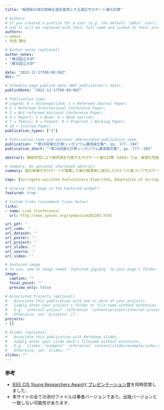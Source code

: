 ```yaml
---
title: "解更新の成功実績を選定基準とする適応サロゲート進化計算"

# Authors
# If you created a profile for a user (e.g. the default `admin` user), write the username (folder name) here 
# and it will be replaced with their full name and linked to their profile.
authors:
- admin
- 中田 雅也

# Author notes (optional)
author_notes:
- "横浜国立大学"
- "横浜国立大学"

date: "2022-12-17T00:00:00Z"
doi: ""

# Schedule page publish date (NOT publication's date).
publishDate: "2022-12-17T00:00:00Z"

# Publication type.
# Legend: 0 = Uncategorized; 1 = Refereed Journal Paper;
# 2 = Refereed International Conference Paper;
# 3 = Not refereed National Conference Paper;
# 4 = Report; 5 = Book; 6 = Book section;
# 7 = Thesis; 8 = Patent; 9 = Preprint / Working Paper;
# 10 = Invited Paper;
publication_types: ["3"]

# Publication name and optional abbreviated publication name.
publication: "*第16回進化計算シンポジウム講演論文集*, pp. 177--184"
publication_short: "*第16回進化計算シンポジウム講演論文集*, pp. 177--184"

abstract: 機械学習により解評価を代替するサロゲート進化計算（SAEA）では，最適化性能はサロゲートの性能に依存するため，これを適切に選択することが重要である．近年では，一回の最適化プロセス中にオンラインにモデル適応を行う適応SAEAが主流である．しかしながら，SAEAの探索効率を向上させるサロゲートの有効な性能指標は定まっておらず，目的関数値に対する推定誤差や順位相関などが使用されてきた．高々数百から数千程度の学習データの下では，これらの性能指標は信頼性に欠け，推定誤差が最小のサロゲートを用いてもSAEAの性能が改善しない場合がある．そこで本研究では，評価値の高い解を実際に発見できたか否か，つまり，解更新の成功実績をサロゲートの選定基準とする適応SAEAを提案する．実験では，CEC2013ベンチマークセットで提案手法が最先端のSAEAよりも優れた性能を導出することを示す．また考察では，解更新の成功実績を選定基準とする適応の妥当性を，解更新成功率などの観点から定量的に検証する．

# Summary. An optional shortened abstract.
summary: 適応候補のサロゲートが推薦した解が解更新に成功したかどうか基づいてサロゲートを選択する，新しい適応サロゲート進化計算を提案する．

tags: [Surrogate-assisted Evolutionary Algorithm, Adaptation of Surrogate, Radial Basis Function Network, Kriging, Differential Evolution]

# Display this page in the Featured widget?
featured: true

# Custom links (uncomment lines below)
links:
- name: Link (Conference)
  url: http://www.jpnsec.org/symposium202203.html

url_pdf: ''
url_code: ''
url_dataset: ''
url_poster: ''
url_project: ''
url_slides: ''
url_source: ''
url_video: ''

# Featured image
# To use, add an image named `featured.jpg/png` to your page's folder. 
image:
  caption: ""
  focal_point: ""
  preview_only: false

# Associated Projects (optional).
#   Associate this publication with one or more of your projects.
#   Simply enter your project's folder or file name without extension.
#   E.g. `internal-project` references `content/project/internal-project/index.md`.
#   Otherwise, set `projects: []`.
projects:
- []

# Slides (optional).
#   Associate this publication with Markdown slides.
#   Simply enter your slide deck's filename without extension.
#   E.g. `slides: "example"` references `content/slides/example/index.md`.
#   Otherwise, set `slides: ""`.
slides: ""
---
```



### 参考

- [IEEE CIS Young Researchers Award]()と[プレゼンテーション賞]()を同時受賞しました．
- 本サイトの全ての添付ファイルは著者バージョンであり，出版バージョンと一致しない可能性があります．
